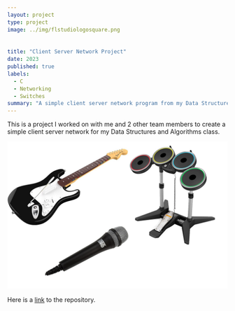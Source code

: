 ```yaml
---
layout: project
type: project
image: ../img/flstudiologosquare.png


title: "Client Server Network Project"
date: 2023
published: true
labels:
  - C
  - Networking
  - Switches
summary: "A simple client server network program from my Data Structures and Algorithms class."
---
```


This is a project I worked on with me and 2 other team members to create a simple client server network for my Data Structures and Algorithms class.

<img class="img-fluid" img width="800px" src="../img/Rock-Band-Harmonix.jpg">

Here is a [link](https://github.com/murrayn808/EE367L_clientservernetwork) to the repository.
